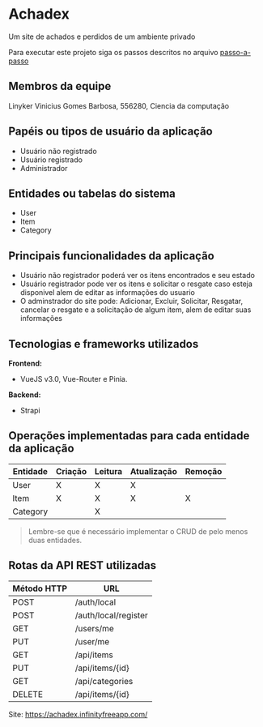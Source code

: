 # Achadex

Um site de achados e perdidos de um ambiente privado

Para executar este projeto siga os passos descritos no arquivo [passo-a-passo](passo-a-passo.md)

## Membros da equipe

Linyker Vinicius Gomes Barbosa, 556280, Ciencia da computação

## Papéis ou tipos de usuário da aplicação

- Usuário não registrado
- Usuário registrado
- Administrador

## Entidades ou tabelas do sistema

- User
- Item
- Category

## Principais funcionalidades da aplicação

- Usuário não registrador poderá ver os itens encontrados e seu estado
- Usuário registrador pode ver os itens e solicitar o resgate caso esteja disponivel alem de editar as informações do usuario
- O adminstrador do site pode: Adicionar, Excluir, Solicitar, Resgatar, cancelar o resgate e a solicitação de algum item, alem de editar suas informações

## Tecnologias e frameworks utilizados

**Frontend:**

- VueJS v3.0, Vue-Router e Pinia.

**Backend:**

- Strapi


## Operações implementadas para cada entidade da aplicação


| Entidade| Criação | Leitura | Atualização | Remoção |
| --- | --- | --- | --- | --- |
| User | X | X | X |  |
| Item | X | X |  X | X |
| Category |  |  X  |  |  |

> Lembre-se que é necessário implementar o CRUD de pelo menos duas entidades.

## Rotas da API REST utilizadas

| Método HTTP | URL |
| --- | --- |
| POST | /auth/local |
| POST | /auth/local/register |
| GET | /users/me |
| PUT | /user/me |
| GET | /api/items |
| PUT | /api/items/{id} |
| GET | /api/categories |
| DELETE | /api/items/{id} |




Site: https://achadex.infinityfreeapp.com/